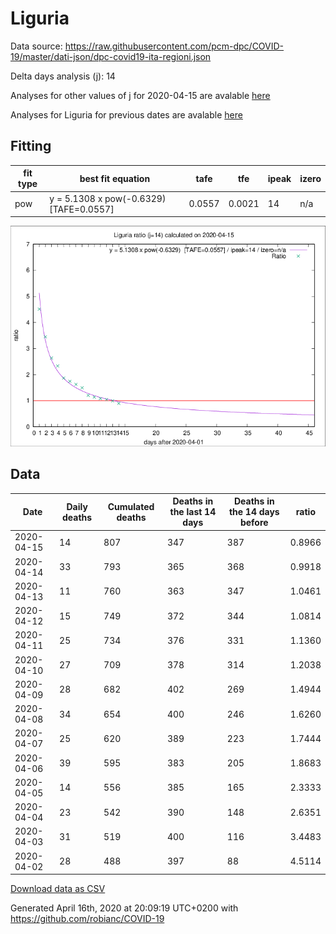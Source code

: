 # Liguria

Data source: https://raw.githubusercontent.com/pcm-dpc/COVID-19/master/dati-json/dpc-covid19-ita-regioni.json

Delta days analysis (j): 14

Analyses for other values of j for 2020-04-15 are avalable [here](../2020-04-15/README.md)

Analyses for Liguria for previous dates are avalable [here](../README.md)

## Fitting 
|fit type|best fit equation|tafe|tfe|ipeak|izero|
|-------|-----|--------|------|---|---|
|pow|y = 5.1308 x pow(-0.6329)  [TAFE=0.0557]|0.0557|0.0021|14|n/a|

![Plot](COVID-19_liguria_j14_2020-04-15.png)

## Data
|Date|Daily deaths|Cumulated deaths|Deaths in the last 14 days|Deaths in the 14 days before|ratio|
|----|----------|-----------|-------|--------------------|-----|
|2020-04-15|14|807|347|387|0.8966|
|2020-04-14|33|793|365|368|0.9918|
|2020-04-13|11|760|363|347|1.0461|
|2020-04-12|15|749|372|344|1.0814|
|2020-04-11|25|734|376|331|1.1360|
|2020-04-10|27|709|378|314|1.2038|
|2020-04-09|28|682|402|269|1.4944|
|2020-04-08|34|654|400|246|1.6260|
|2020-04-07|25|620|389|223|1.7444|
|2020-04-06|39|595|383|205|1.8683|
|2020-04-05|14|556|385|165|2.3333|
|2020-04-04|23|542|390|148|2.6351|
|2020-04-03|31|519|400|116|3.4483|
|2020-04-02|28|488|397|88|4.5114|

[Download data as CSV](COVID-19_liguria_j14_2020-04-15.csv)

Generated April 16th, 2020 at 20:09:19 UTC+0200 with https://github.com/robianc/COVID-19
